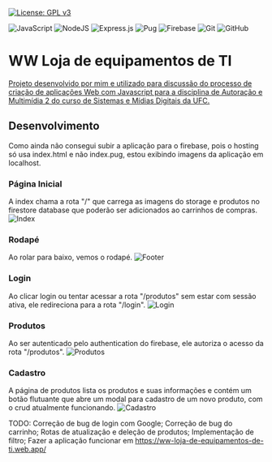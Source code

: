 [![License: GPL v3](https://img.shields.io/badge/License-GPLv3-blue.svg)](https://www.gnu.org/licenses/gpl-3.0)

![JavaScript](https://img.shields.io/badge/javascript-%23323330.svg?style=for-the-badge&logo=javascript&logoColor=%23F7DF1E)
![NodeJS](https://img.shields.io/badge/node.js-6DA55F?style=for-the-badge&logo=node.js&logoColor=white)
![Express.js](https://img.shields.io/badge/express.js-%23404d59.svg?style=for-the-badge&logo=express&logoColor=%2361DAFB)
![Pug](https://img.shields.io/badge/Pug-FFF?style=for-the-badge&logo=pug&logoColor=A86454)
![Firebase](https://img.shields.io/badge/firebase-a08021?style=for-the-badge&logo=firebase&logoColor=ffcd34)
![Git](https://img.shields.io/badge/git-%23F05033.svg?style=for-the-badge&logo=git&logoColor=white)
![GitHub](https://img.shields.io/badge/github-%23121011.svg?style=for-the-badge&logo=github&logoColor=white)

# **WW Loja de equipamentos de TI**
[Projeto desenvolvido por mim e utilizado para discussão do processo de criação de aplicações Web com Javascript para a disciplina de Autoração e Multimídia 2 do curso de Sistemas e Mídias Digitais da UFC.](https://wellingtonwfsarmento.notion.site/Criando-uma-aplica-o-Web-com-Javascript-98447010924b43768483289189ea1f92)

## **Desenvolvimento**
Como ainda não consegui subir a aplicação para o firebase, pois o hosting só usa index.html e não index.pug, estou exibindo imagens da aplicação em localhost.

### **Página Inicial**
A index chama a rota "/" que carrega as imagens do storage e produtos no firestore database que poderão ser adicionados ao carrinhos de compras.
![Index](https://drive.google.com/file/d/1NURts2GbDNnLsO-vt7DgostZ_6BSLkyb/view)

### **Rodapé**
Ao rolar para baixo, vemos o rodapé.
![Footer]((https://drive.google.com/file/d/1BQkIUTPhFGbw9-5uky1mckIZ2kJPoo3d/view))

### **Login**
Ao clicar login ou tentar acessar a rota "/produtos" sem estar com sessão ativa, ele redireciona para a rota "/login".
![Login](https://drive.google.com/file/d/10BDhiXDcA_eO6JpgG9n6CfXYwiwC14e1/view)

### **Produtos**
Ao ser autenticado pelo authentication do firebase, ele autoriza o acesso da rota "/produtos".
![Produtos](https://drive.google.com/file/d/1j6WKEHuHmxdWbdJ_YAPi8MOEjbx6p6RL/view)

### **Cadastro**
A página de produtos lista os produtos e suas informações e contém um botão flutuante que abre um modal para cadastro de um novo produto, com o crud atualmente funcionando.
![Cadastro](https://drive.google.com/file/d/11Bc1nq1gSIWuaWvb1YMAJtjlNOfVz1mf/view)

TODO:
Correção de bug de login com Google;
Correção de bug do carrinho;
Rotas de atualização e deleção de produtos;
Implementação de filtro;
Fazer a aplicação funcionar em https://ww-loja-de-equipamentos-de-ti.web.app/
